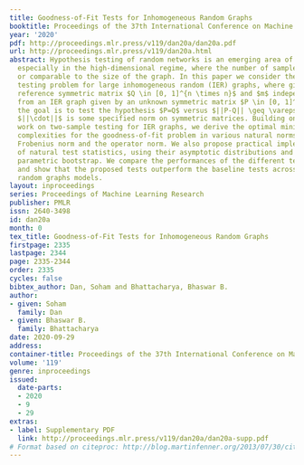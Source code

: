 ```yaml
---
title: Goodness-of-Fit Tests for Inhomogeneous Random Graphs
booktitle: Proceedings of the 37th International Conference on Machine Learning
year: '2020'
pdf: http://proceedings.mlr.press/v119/dan20a/dan20a.pdf
url: http://proceedings.mlr.press/v119/dan20a.html
abstract: Hypothesis testing of random networks is an emerging area of modern research,
  especially in the high-dimensional regime, where the number of samples is smaller
  or comparable to the size of the graph. In this paper we consider the goodness-of-fit
  testing problem for large inhomogeneous random (IER) graphs, where given a (known)
  reference symmetric matrix $Q \in [0, 1]^{n \times n}$ and $m$ independent samples
  from an IER graph given by an unknown symmetric matrix $P \in [0, 1]^{n \times n}$,
  the goal is to test the hypothesis $P=Q$ versus $||P-Q|| \geq \varepsilon$, where
  $||\cdot||$ is some specified norm on symmetric matrices. Building on recent related
  work on two-sample testing for IER graphs, we derive the optimal minimax sample
  complexities for the goodness-of-fit problem in various natural norms, such as the
  Frobenius norm and the operator norm. We also propose practical implementations
  of natural test statistics, using their asymptotic distributions and through the
  parametric bootstrap. We compare the performances of the different tests in simulations,
  and show that the proposed tests outperform the baseline tests across various natural
  random graphs models.
layout: inproceedings
series: Proceedings of Machine Learning Research
publisher: PMLR
issn: 2640-3498
id: dan20a
month: 0
tex_title: Goodness-of-Fit Tests for Inhomogeneous Random Graphs
firstpage: 2335
lastpage: 2344
page: 2335-2344
order: 2335
cycles: false
bibtex_author: Dan, Soham and Bhattacharya, Bhaswar B.
author:
- given: Soham
  family: Dan
- given: Bhaswar B.
  family: Bhattacharya
date: 2020-09-29
address: 
container-title: Proceedings of the 37th International Conference on Machine Learning
volume: '119'
genre: inproceedings
issued:
  date-parts:
  - 2020
  - 9
  - 29
extras:
- label: Supplementary PDF
  link: http://proceedings.mlr.press/v119/dan20a/dan20a-supp.pdf
# Format based on citeproc: http://blog.martinfenner.org/2013/07/30/citeproc-yaml-for-bibliographies/
---
```


